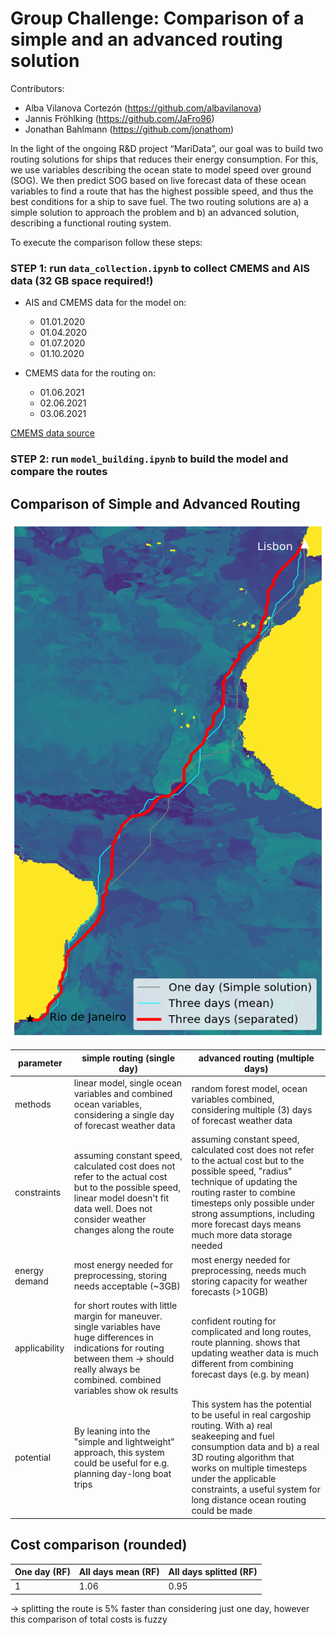 # Group Challenge: Comparison of a simple and an advanced routing solution
Contributors:

* Alba Vilanova Cortezón (https://github.com/albavilanova)
* Jannis Fröhlking (https://github.com/JaFro96)
* Jonathan Bahlmann (https://github.com/jonathom)

In the light of the ongoing R&D project “MariData”, our goal was to build two routing solutions for ships that reduces their energy consumption. For this, we use variables describing the ocean state to model speed over ground (SOG). We then predict SOG based on live forecast data of these ocean variables to find a route that has the highest possible speed, and thus the best conditions for a ship to save fuel. The two routing solutions are a) a simple solution to approach the problem and b) an advanced solution, describing a functional routing system.

To execute the comparison follow these steps:

### STEP 1: run `data_collection.ipynb` to collect CMEMS and AIS data (32 GB space required!)
  * AIS and CMEMS data for the model on:
    * 01.01.2020
    * 01.04.2020
    * 01.07.2020
    * 01.10.2020

  * CMEMS data for the routing on:
    * 01.06.2021
    * 02.06.2021
    * 03.06.2021

[CMEMS data source](https://resources.marine.copernicus.eu/?option=com_csw&task=results)

### STEP 2: run `model_building.ipynb` to build the model and compare the routes

## Comparison of Simple and Advanced Routing

![Routes](imgs/routes.png)

|parameter|simple routing (single day)|advanced routing (multiple days)|
---| --- | ---
| methods | linear model, single ocean variables and combined ocean variables, considering a single day of forecast weather data | random forest model, ocean variables combined, considering multiple (3) days of forecast weather data |
|constraints| assuming constant speed, calculated cost does not refer to the actual cost but to the possible speed, linear model doesn't fit data well. Does not consider weather changes along the route | assuming constant speed, calculated cost does not refer to the actual cost but to the possible speed, "radius" technique of updating the routing raster to combine timesteps only possible under strong assumptions, including more forecast days means much more data storage needed |
|energy demand| most energy needed for preprocessing, storing needs acceptable (~3GB) | most energy needed for preprocessing, needs much storing capacity for weather forecasts (>10GB) |
|applicability| for short routes with little margin for maneuver. single variables have huge differences in indications for routing between them -> should really always be combined. combined variables show ok results | confident routing for complicated and long routes, route planning. shows that updating weather data is much different from combining forecast days (e.g. by mean) |
| potential | By leaning into the "simple and lightweight" approach, this system could be useful for e.g. planning day-long boat trips  | This system has the potential to be useful in real cargoship routing. With a) real seakeeping and fuel consumption data and b) a real 3D routing algorithm that works on multiple timesteps under the applicable constraints, a useful system for long distance ocean routing could be made  |

## Cost comparison (rounded)

| One day (RF)| All days mean (RF)| All days splitted (RF)|
| ----------- | ----------- | ----------- |
| 1 | 1.06 | 0.95 |


-> splitting the route is 5% faster than considering just one day, however this comparison of total costs is fuzzy
